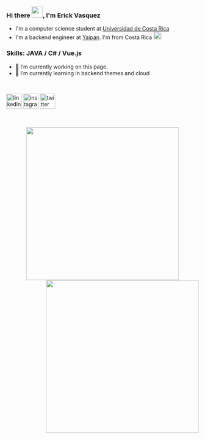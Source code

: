### Hi there <img src="https://github.com/TheDudeThatCode/TheDudeThatCode/blob/master/Assets/Hi.gif" width="29px">, I'm Erick Vasquez
 
- I'm a computer science student at [Universidad de Costa Rica ](https://www.ucr.ac.cr/) 
- I'm a backend engineer at [Yaipan](https://www.yaipan.com/). I'm from Costa Rica <img src="https://cdn.pixabay.com/animation/2022/08/09/03/40/03-40-44-304_512.gif" width="20"/>


### Skills:   JAVA  / C# / Vue.js

- 🔭 I’m currently working on this page. 
- 🌱 I’m currently learning in backend themes and cloud

<br>

[<img src='https://cdn.jsdelivr.net/npm/simple-icons@3.0.1/icons/linkedin.svg' alt='linkedin' height='40'>](https://www.linkedin.com/in/erickvasquezmurillo/)  [<img src='https://cdn.jsdelivr.net/npm/simple-icons@3.0.1/icons/instagram.svg' alt='instagram' height='40'>](https://www.instagram.com/erickvasm/)  [<img src='https://cdn.jsdelivr.net/npm/simple-icons@3.0.1/icons/twitter.svg' alt='twitter' height='40'>](https://twitter.com/erickvasm)  

<br>

<p align="center">
  <img src="https://github-readme-stats.vercel.app/api?username=erickvasm&show_icons=true" width="400"/>
  <img align="right" src="https://github-readme-streak-stats.herokuapp.com/?user=erickvasm&hide_border=false" width="400"/>
</p>

